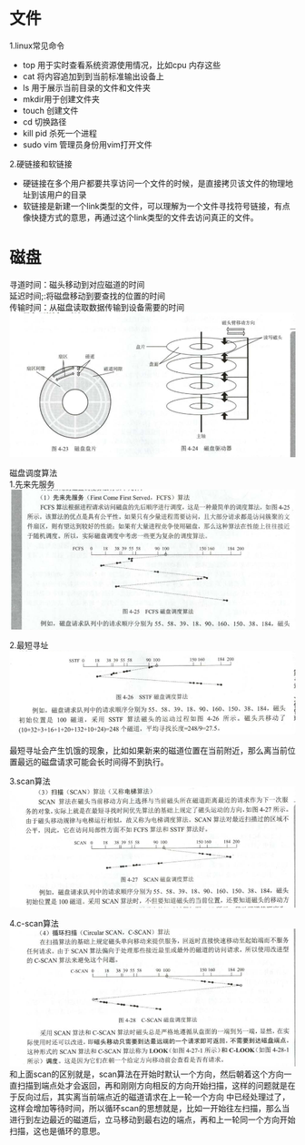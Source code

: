 # 文件   
1.linux常见命令
- top 用于实时查看系统资源使用情况，比如cpu 内存这些
- cat 将内容追加到到当前标准输出设备上
- ls 用于展示当前目录的文件和文件夹
- mkdir用于创建文件夹
- touch 创建文件
- cd 切换路径 
- kill pid 杀死一个进程
- sudo vim 管理员身份用vim打开文件


2.硬链接和软链接  
- 硬链接在多个用户都要共享访问一个文件的时候，是直接拷贝该文件的物理地址到该用户的目录  
- 软链接是新建一个link类型的文件，可以理解为一个文件寻找符号链接，有点像快捷方式的意思，再通过这个link类型的文件去访问真正的文件。

# 磁盘  
寻道时间：磁头移动到对应磁道的时间  
延迟时间;:将磁盘移动到要查找的位置的时间  
传输时间：从磁盘读取数据传输到设备需要的时间
![磁盘结构](https://github.com/781303842/Mainstudy/blob/master/ALLIMG/%E7%A3%81%E7%9B%98%E7%9A%84%E7%BB%93%E6%9E%84.png)  

磁盘调度算法  
1.先来先服务  
![先来先服务](https://github.com/781303842/Mainstudy/blob/master/ALLIMG/%E7%A3%81%E7%9B%98%E8%B0%83%E5%BA%A6%E5%85%88%E6%9D%A5%E5%85%88%E6%9C%8D%E5%8A%A1.png)  

2.最短寻址
![最短寻址](https://github.com/781303842/Mainstudy/blob/master/ALLIMG/%E6%9C%80%E7%9F%AD%E9%80%89%E5%9D%80%E7%AE%97%E6%B3%95.png)  

最短寻址会产生饥饿的现象，比如如果新来的磁道位置在当前附近，那么离当前位置最远的磁盘请求可能会长时间得不到执行。

3.scan算法
![scan算法](https://github.com/781303842/Mainstudy/blob/master/ALLIMG/scan%E7%AE%97%E6%B3%95.png) 

4.c-scan算法
![循环scan](https://github.com/781303842/Mainstudy/blob/master/ALLIMG/%E5%BE%AA%E7%8E%AFscan.png)  
和上面scan的区别就是，scan算法在开始时默认一个方向，然后朝着这个方向一直扫描到端点处才会返回，再和刚刚方向相反的方向开始扫描，这样的问题就是在于反向过后，其实离当前端点近的磁道请求在上一轮一个方向
中已经处理过了，这样会增加等待时间，所以循环scan的思想就是，比如一开始往左扫描，那么当进行到左边最近的磁道后，立马移动到最右边的端点，再和上一轮同一个方向开始扫描，这也是循环的意思。
